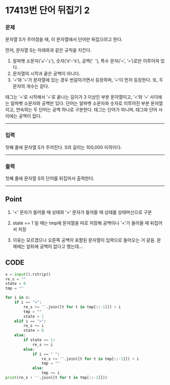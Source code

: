 # 17413번 단어 뒤집기 2



### 문제



문자열 S가 주어졌을 때, 이 문자열에서 단어만 뒤집으려고 한다.

먼저, 문자열 S는 아래와과 같은 규칙을 지킨다.

1. 알파벳 소문자('`a`'-'`z`'), 숫자('`0`'-'`9`'), 공백('` `'), 특수 문자('`<`', '`>`')로만 이루어져 있다.
2. 문자열의 시작과 끝은 공백이 아니다.
3. '`<`'와 '`>`'가 문자열에 있는 경우 번갈아가면서 등장하며, '`<`'이 먼저 등장한다. 또, 두 문자의 개수는 같다.

태그는 '`<`'로 시작해서 '`>`'로 끝나는 길이가 3 이상인 부분 문자열이고, '`<`'와 '`>`' 사이에는 알파벳 소문자와 공백만 있다. 단어는 알파벳 소문자와 숫자로 이루어진 부분 문자열이고, 연속하는 두 단어는 공백 하나로 구분한다. 태그는 단어가 아니며, 태그와 단어 사이에는 공백이 없다.

---

### 입력



첫째 줄에 문자열 S가 주어진다. S의 길이는 100,000 이하이다.

---

### 출력



첫째 줄에 문자열 S의 단어를 뒤집어서 출력한다.

---

## Point



1. '<' 문자가 들어올 때 상태와 '>' 문자가 들어올 때 상태를 상태머신으로 구분

2. state == 1 일 때는 tmp에 문자열을 따로 저장해 공백이나 '<'가 들어올 때 뒤집어서 저장

3. 이유는 모르겠으나 오른쪽 공백이 포함된 문자열이 입력으로 들어오는 거 같음. 문제에는 앞뒤에 공백이 없다고 했는데...

   

## CODE

```python
s = input().rstrip()
re_s = ""
state = 0
tmp = ""

for i in s:
    if i == "<":
        re_s += ''.join([t for t in tmp[::-1]]) + i
        tmp = ""
        state = 1
    elif i == ">":
        re_s += i
        state = 0
    else:
        if state == 1:
            re_s += i
        else:
            if i == " ":
                re_s += ''.join([t for t in tmp[::-1]]) + i
                tmp = ""
            else:
                tmp += i
print(re_s + ''.join([t for t in tmp[::-1]]))
```

